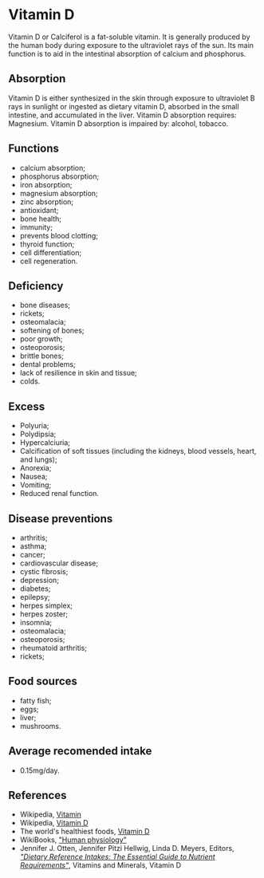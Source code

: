 # Vitamin D
Vitamin D or Calciferol is a fat-soluble vitamin. It is generally produced by the human body during exposure to the ultraviolet rays of the sun. 
Its main function is to aid in the intestinal absorption of calcium and phosphorus.

## Absorption
Vitamin D is either synthesized in the skin through exposure to ultraviolet B rays in sunlight or ingested as dietary vitamin D, absorbed 
in the small intestine, and accumulated in the liver.
Vitamin D absorption requires: Magnesium.
Vitamin D absorption is impaired by: alcohol, tobacco.

## Functions
- calcium absorption;
- phosphorus absorption;
- iron absorption;
- magnesium absorption;
- zinc absorption;
- antioxidant;
- bone health;
- immunity;
- prevents blood clotting;
- thyroid function;
- cell differentiation;
- cell regeneration.

## Deficiency
- bone diseases;
- rickets;
- osteomalacia;
- softening of bones;
- poor growth;
- osteoporosis;
- brittle bones;
- dental problems;
- lack of resilience in skin and tissue;
- colds.

## Excess
- Polyuria;
- Polydipsia;
- Hypercalciuria;
- Calcification of soft tissues (including the kidneys, blood vessels, heart, and lungs);
- Anorexia;
- Nausea;
- Vomiting;
- Reduced renal function.

## Disease preventions
- arthritis;
- asthma;
- cancer;
- cardiovascular disease;
- cystic fibrosis;
- depression;
- diabetes;
- epilepsy;
- herpes simplex;
- herpes zoster;
- insomnia;
- osteomalacia;
- osteoporosis;
- rheumatoid arthritis;
- rickets;

## Food sources
- fatty fish;
- eggs;
- liver;
- mushrooms.

## Average recomended intake
- 0.15mg/day.

## References
- Wikipedia, [Vitamin](https://en.wikipedia.org/wiki/Vitamin)
- Wikipedia, [Vitamin D](https://en.wikipedia.org/wiki/Vitamin_D)
- The world's healthiest foods, [Vitamin D](http://www.whfoods.com/genpage.php?tname=nutrient&dbid=110)
- WikiBooks, ["Human physiology"](https://en.wikibooks.org/wiki/Human_Physiology/Nutrition#Vitamins)
- Jennifer J. Otten, Jennifer Pitzi Hellwig, Linda D. Meyers, Editors, [_"Dietary Reference Intakes: The Essential Guide to Nutrient Requirements"_](https://www.amazon.com/Dietary-Reference-Intakes-Essential-Requirements/dp/0309157420), Vitamins and Minerals, Vitamin D